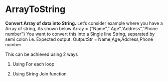 # ArrayToString

**********Convert Array of data into String.**********
Let’s consider example where you have a Array of string, As shown below
Array = {“Name”,” Age”,”Address”,”Phone number”}
You want to convert this into a Single line String, separated by semi colon
i.e. 	Expected output: 
OutputStr = Name;Age;Address;Phone number


This can be achieved using 2 ways
1.	Using For each loop

2.	Using String Join function
